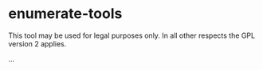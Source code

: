 # enumerate-tools
This tool may be used for legal purposes only. In all other respects the GPL version 2 applies.
<html>
<head>
  <link rel="stylesheet" type="text/css" href="/asciinema-player.css" />
</head>
<body>
  <asciinema-player src="/207654.cast" cols="205" rows="47"></asciinema-player>
  ...
  <script src="/asciinema-player.js"></script>
</body>
</html>
